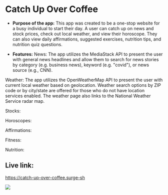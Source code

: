 # Catch Up Over Coffee
* **Purpose of the app:** 
    This app was created to be a one-stop website for a busy individual to start their day. A user can catch up on news and stock prices, check out local weather, and view their horoscope. They can also view daily affirmations, suggested exercises, nutrition tips, and nutrition quiz questions.

* **Features:** 
News: The app utilizes the MediaStack API to present the user with general news headlines and allow them to search for news stories by category (e.g. business news), keyword (e.g. "covid"), or news source (e.g., CNN).

Weather: The app utilizes the OpenWeatherMap API to present the user with current local weather based on geolocation. Weather search options by ZIP code or by city/state are offered for those who do not have location services enabled. The weather page also links to the National Weather Service radar map.

Stocks: 

Horoscopes:

Affirmations:

Fitness:

Nutrition:



## Live link: 
https://catch-up-over-coffee.surge-sh


![](https://github.com/nicolealdurien/catch-up-over-coffee/blob/main/images/screenshot.png?raw=true)